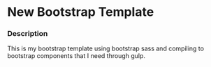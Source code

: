 # New Bootstrap Template

### Description

This is my bootstrap template using bootstrap sass and compiling to bootstrap components that I need through gulp.
